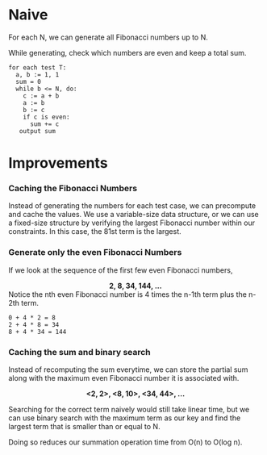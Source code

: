 # Naive
For each N, we can generate all Fibonacci numbers up to N. 

While generating, check which numbers are even and keep a total sum. 

```
for each test T:
  a, b := 1, 1
  sum = 0
  while b <= N, do:
    c := a + b
    a := b
    b := c
    if c is even:
      sum += c
   output sum
```

# Improvements
### Caching the Fibonacci Numbers
Instead of generating the numbers for each test case, we can precompute and cache the values. 
We use a variable-size data structure, or we can use a fixed-size structure by verifying the largest Fibonacci number within our constraints. In this case, the 81st term is the largest.

### Generate only the even Fibonacci Numbers
If we look at the sequence of the first few even Fibonacci numbers,
  <div align='center'><b>2, 8, 34, 144, ...</b></div>
 Notice the nth even Fibonacci number is 4 times the n-1th term plus the n-2th term.

```
0 + 4 * 2 = 8
2 + 4 * 8 = 34
8 + 4 * 34 = 144
```
### Caching the sum and binary search
Instead of recomputing the sum everytime, we can store the partial sum along with the maximum even Fibonacci number it is associated with.
<div align='center'> <b> <2, 2>, <8, 10>, <34, 44>, ... </b> </div>

Searching for the correct term naively would still take linear time, but we can use binary search with the maximum term as our key 
and find the largest term that is smaller than or equal to N.

Doing so reduces our summation operation time from O(n) to O(log n).
